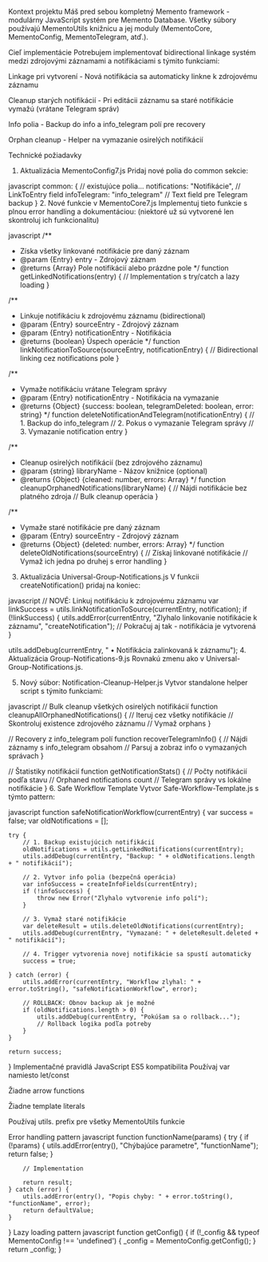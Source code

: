 Kontext projektu
Máš pred sebou kompletný Memento framework - modulárny JavaScript systém pre Memento Database. Všetky súbory používajú MementoUtils knižnicu a jej moduly (MementoCore, MementoConfig, MementoTelegram, atď.).

Cieľ implementácie
Potrebujem implementovať bidirectional linkage systém medzi zdrojovými záznamami a notifikáciami s týmito funkciami:

Linkage pri vytvorení - Nová notifikácia sa automaticky linkne k zdrojovému záznamu

Cleanup starých notifikácií - Pri editácii záznamu sa staré notifikácie vymažú (vrátane Telegram správ)

Info polia - Backup do info a info_telegram polí pre recovery

Orphan cleanup - Helper na vymazanie osirelých notifikácií

Technické požiadavky
1. Aktualizácia MementoConfig7.js
Pridaj nové polia do common sekcie:

javascript
common: {
    // existujúce polia...
    notifications: "Notifikácie",      // LinkToEntry field
    infoTelegram: "info_telegram"      // Text field pre Telegram backup
}
2. Nové funkcie v MementoCore7.js
Implementuj tieto funkcie s plnou error handling a dokumentáciou: (niektoré už sú vytvorené len skontroluj ich funkcionalitu)

javascript
/**
 * Získa všetky linkované notifikácie pre daný záznam
 * @param {Entry} entry - Zdrojový záznam
 * @returns {Array} Pole notifikácií alebo prázdne pole
 */
function getLinkedNotifications(entry) {
    // Implementation s try/catch a lazy loading
}

/**
 * Linkuje notifikáciu k zdrojovému záznamu (bidirectional)
 * @param {Entry} sourceEntry - Zdrojový záznam
 * @param {Entry} notificationEntry - Notifikácia
 * @returns {boolean} Úspech operácie
 */
function linkNotificationToSource(sourceEntry, notificationEntry) {
    // Bidirectional linking cez notifications pole
}

/**
 * Vymaže notifikáciu vrátane Telegram správy
 * @param {Entry} notificationEntry - Notifikácia na vymazanie
 * @returns {Object} {success: boolean, telegramDeleted: boolean, error: string}
 */
function deleteNotificationAndTelegram(notificationEntry) {
    // 1. Backup do info_telegram
    // 2. Pokus o vymazanie Telegram správy
    // 3. Vymazanie notification entry
}

/**
 * Cleanup osirelých notifikácií (bez zdrojového záznamu)
 * @param {string} libraryName - Názov knižnice (optional)
 * @returns {Object} {cleaned: number, errors: Array}
 */
function cleanupOrphanedNotifications(libraryName) {
    // Nájdi notifikácie bez platného zdroja
    // Bulk cleanup operácia
}

/**
 * Vymaže staré notifikácie pre daný záznam
 * @param {Entry} sourceEntry - Zdrojový záznam
 * @returns {Object} {deleted: number, errors: Array}
 */
function deleteOldNotifications(sourceEntry) {
    // Získaj linkované notifikácie
    // Vymaž ich jedna po druhej s error handling
}
3. Aktualizácia Universal-Group-Notifications.js
V funkcii createNotification() pridaj na koniec:

javascript
// NOVÉ: Linkuj notifikáciu k zdrojovému záznamu
var linkSuccess = utils.linkNotificationToSource(currentEntry, notification);
if (!linkSuccess) {
    utils.addError(currentEntry, "Zlyhalo linkovanie notifikácie k záznamu", "createNotification");
    // Pokračuj aj tak - notifikácia je vytvorená
}

utils.addDebug(currentEntry, " • Notifikácia zalinkovaná k záznamu");
4. Aktualizácia Group-Notifications-9.js
Rovnakú zmenu ako v Universal-Group-Notifications.js.

5. Nový súbor: Notification-Cleanup-Helper.js
Vytvor standalone helper script s týmito funkciami:

javascript
// Bulk cleanup všetkých osirelých notifikácií
function cleanupAllOrphanedNotifications() {
    // Iteruj cez všetky notifikácie
    // Skontroluj existence zdrojového záznamu
    // Vymaž orphans
}

// Recovery z info_telegram polí
function recoverTelegramInfo() {
    // Nájdi záznamy s info_telegram obsahom
    // Parsuj a zobraz info o vymazaných správach
}

// Štatistiky notifikácií
function getNotificationStats() {
    // Počty notifikácií podľa stavu
    // Orphaned notifications count
    // Telegram správy vs lokálne notifikácie
}
6. Safe Workflow Template
Vytvor Safe-Workflow-Template.js s týmto pattern:

javascript
function safeNotificationWorkflow(currentEntry) {
    var success = false;
    var oldNotifications = [];
    
    try {
        // 1. Backup existujúcich notifikácií
        oldNotifications = utils.getLinkedNotifications(currentEntry);
        utils.addDebug(currentEntry, "Backup: " + oldNotifications.length + " notifikácií");
        
        // 2. Vytvor info polia (bezpečná operácia)
        var infoSuccess = createInfoFields(currentEntry);
        if (!infoSuccess) {
            throw new Error("Zlyhalo vytvorenie info polí");
        }
        
        // 3. Vymaž staré notifikácie
        var deleteResult = utils.deleteOldNotifications(currentEntry);
        utils.addDebug(currentEntry, "Vymazané: " + deleteResult.deleted + " notifikácií");
        
        // 4. Trigger vytvorenia novej notifikácie sa spustí automaticky
        success = true;
        
    } catch (error) {
        utils.addError(currentEntry, "Workflow zlyhal: " + error.toString(), "safeNotificationWorkflow", error);
        
        // ROLLBACK: Obnov backup ak je možné
        if (oldNotifications.length > 0) {
            utils.addDebug(currentEntry, "Pokúšam sa o rollback...");
            // Rollback logika podľa potreby
        }
    }
    
    return success;
}
Implementačné pravidlá
JavaScript ES5 kompatibilita
Používaj var namiesto let/const

Žiadne arrow functions

Žiadne template literals

Používaj utils. prefix pre všetky MementoUtils funkcie

Error handling pattern
javascript
function functionName(params) {
    try {
        if (!params) {
            utils.addError(entry(), "Chýbajúce parametre", "functionName");
            return false;
        }
        
        // Implementation
        
        return result;
    } catch (error) {
        utils.addError(entry(), "Popis chyby: " + error.toString(), "functionName", error);
        return defaultValue;
    }
}
Lazy loading pattern
javascript
function getConfig() {
    if (!_config && typeof MementoConfig !== 'undefined') {
        _config = MementoConfig.getConfig();
    }
    return _config;
}